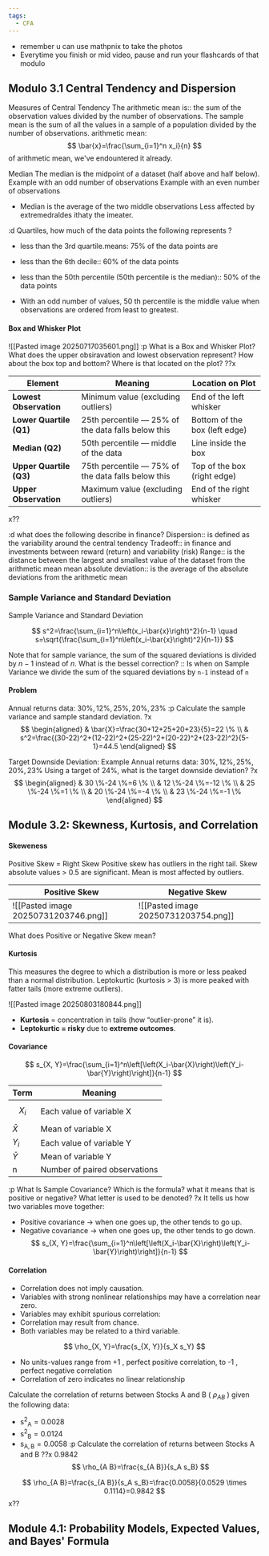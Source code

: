 ```yaml
---
tags:
  - CFA
---
```

- remember u can use mathpnix to take the photos
- Everytime you finish or mid video, pause and run your flashcards of that modulo

## Modulo 3.1 Central Tendency and Dispersion

Measures of Central Tendency
The arithmetic mean is:: the sum of the observation values divided by the number of observations.
The sample mean is the sum of all the values in a sample of a population divided by the number of observations.
arithmetic mean: 
$$
\bar{x}=\frac{\sum_{i=1}^n x_i}{n}
$$
of arithmetic mean, we've endountered it already.


Median
The median is the midpoint of a dataset (half above and half below).
Example with an odd number of observations
Example with an even number of observations
- Median is the average of the two middle observations
Less affected by extremedraldes ithaty the imeater.


:d Quartiles, how much of the data points the following represents ?
- less than the 3rd quartile.means: $75 \%$ of the data points are 
- less than the 6th decile:: $60 \%$ of the data points
- less than the 50th percentile (50th percentile is the median):: 50% of the data points

- With an odd number of values, 50 th percentile is the middle value when observations are ordered from least to greatest.

#### Box and Whisker Plot

![[Pasted image 20250717035601.png]]
:p What is a Box and Whisker Plot? What does the upper obsiravation and lowest observation represent? How about the box top and bottom? Where is that located on the plot?
??x

|Element|Meaning|Location on Plot|
|---|---|---|
|**Lowest Observation**|Minimum value (excluding outliers)|End of the left whisker|
|**Lower Quartile (Q1)**|25th percentile — 25% of the data falls below this|Bottom of the box (left edge)|
|**Median (Q2)**|50th percentile — middle of the data|Line inside the box|
|**Upper Quartile (Q3)**|75th percentile — 75% of the data falls below this|Top of the box (right edge)|
|**Upper Observation**|Maximum value (excluding outliers)|End of the right whisker|

x??

:d what does the following describe in finance?
Dispersion:: is defined as the variability around the central tendency
Tradeoff:: in finance and investments between reward (return) and variability (risk)
Range:: is the distance between the largest and smallest value of the dataset from the arithmetic mean
mean absolute deviation:: is the average of the absolute deviations from the arithmetic mean



### Sample Variance and Standard Deviation

Sample Variance and Standard Deviation

$$
s^2=\frac{\sum_{i=1}^n\left(x_i-\bar{x}\right)^2}{n-1} \quad s=\sqrt{\frac{\sum_{i=1}^n\left(x_i-\bar{x}\right)^2}{n-1}}
$$


Note that for sample variance, the sum of the squared deviations is divided by $n-1$ instead of $n$.
What is the bessel correction? :: Is when on Sample Variance we divide the sum of the squared deviations by `n-1` instead of `n`


#### Problem

Annual returns data: $30 \%, 12 \%, 25 \%, 20 \%, 23 \%$
:p Calculate the sample variance and sample standard deviation.
?x
$$
\begin{aligned}
& \bar{X}=\frac{30+12+25+20+23}{5}=22 \% \\
& s^2=\frac{(30-22)^2+(12-22)^2+(25-22)^2+(20-22)^2+(23-22)^2}{5-1}=44.5
\end{aligned}
$$


Target Downside Deviation: Example
Annual returns data: $30 \%, 12 \%, 25 \%, 20 \%, 23 \%$
Using a target of $24 \%$, what is the target downside deviation?
?x
$$
\begin{aligned}
& 30 \%-24 \%=6 \% \\
& 12 \%-24 \%=-12 \% \\
& 25 \%-24 \%=1 \% \\
& 20 \%-24 \%=-4 \% \\
& 23 \%-24 \%=-1 \%
\end{aligned}
$$






##  Module 3.2: Skewness, Kurtosis, and Correlation

#### Skeweness

Positive Skew = Right Skew
Positive skew has outliers in the right tail.
Skew absolute values > 0.5 are significant.
Mean is most affected by outliers.


| Positive Skew                        | Negative Skew                        |
| ------------------------------------ | ------------------------------------ |
| ![[Pasted image 20250731203746.png]] | ![[Pasted image 20250731203754.png]] |


What does Positive or Negative Skew mean?


#### Kurtosis
This measures the degree to which a distribution is more or less peaked than a normal distribution.
Leptokurtic (kurtosis > 3) is more peaked with fatter tails (more extreme outliers).

![[Pasted image 20250803180844.png]]

- **Kurtosis** = concentration in tails (how “outlier-prone” it is).
- **Leptokurtic = risky** due to **extreme outcomes**.

#### Covariance

$$
s_{X, Y}=\frac{\sum_{i=1}^n\left[\left(X_i-\bar{X}\right)\left(Y_i-\bar{Y}\right)\right]}{n-1}
$$

| Term      | Meaning                       |
| --------- | ----------------------------- |
| $$X_i$$   | Each value of variable X      |
| $\bar{X}$ | Mean of variable X            |
| $Y_i$     | Each value of variable Y      |
| $\bar{Y}$ | Mean of variable Y            |
| n         | Number of paired observations |
:p What Is Sample Covariance? Which is the formula? what it means that is positive or negative? What letter is used to be denoted?
?x
It tells us how two variables move together:
- Positive covariance → when one goes up, the other tends to go up.
- Negative covariance → when one goes up, the other tends to go down.
$$
s_{X, Y}=\frac{\sum_{i=1}^n\left[\left(X_i-\bar{X}\right)\left(Y_i-\bar{Y}\right)\right]}{n-1}
$$


#### Correlation
- Correlation does not imply causation.
- Variables with strong nonlinear relationships may have a correlation near zero.
- Variables may exhibit spurious correlation:
- Correlation may result from chance.
- Both variables may be related to a third variable.

$$
\rho_{X, Y}=\frac{s_{X, Y}}{s_X s_Y}
$$
- No units-values range from +1 , perfect positive correlation, to -1 , perfect negative correlation
- Correlation of zero indicates no linear relationship


Calculate the correlation of returns between Stocks A and B ( $\rho_{A B}$ ) given the following data:
- $\mathrm{s}^2{ }_{\mathrm{A}}=0.0028$
- $\mathrm{s}^2{ }_{\mathrm{B}}=0.0124$
- $\mathrm{s}_{\mathrm{A}, \mathrm{B}}=0.0058$
:p Calculate the correlation of returns between Stocks A and B
??x
0.9842
$$
\rho_{A B}=\frac{s_{A B}}{s_A s_B}
$$

$$
\rho_{A B}=\frac{s_{A B}}{s_A s_B}=\frac{0.0058}{0.0529 \times 0.1114}=0.9842
$$
x??


## Module 4.1: Probability Models, Expected Values, and Bayes' Formula
















